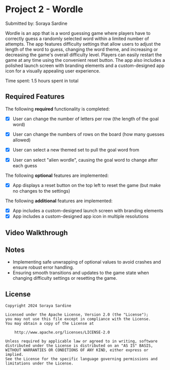 # Project 2 - Wordle

Submitted by: Soraya Sardine

Wordle is an app that is a word guessing game where players have to correctly guess a randomly 
selected word within a limited number of attempts. The app features difficulty settings that allow users 
to adjust the length of the word to guess, changing the word theme, and increasing or decreasing the game's overall difficulty level.
Players can easily restart the game at any time using the convenient reset button. 
The app also includes a polished launch screen with branding elements and a custom-designed app icon for a visually appealing user experience.

Time spent: 1.5 hours spent in total

## Required Features

The following **required** functionality is completed:

- [X] User can change the number of letters per row (the length of the goal word)
- [X] User can change the numbers of rows on the board (how many guesses allowed)
- [X] User can select a new themed set to pull the goal word from
- [X] User can select "alien wordle", causing the goal word to change after each guess


The following **optional** features are implemented:

- [X] App displays a reset button on the top left to reset the game (but make no changes to the settings)

The following **additional** features are implemented:

- [X] App includes a custom-designed launch screen with branding elements
- [X] App includes a custom-designed app icon in multiple resolutions

## Video Walkthrough



## Notes

- Implementing safe unwrapping of optional values to avoid crashes and ensure robust error handling.
- Ensuring smooth transitions and updates to the game state when changing difficulty settings or resetting the game.

## License

    Copyright 2024 Soraya Sardine

    Licensed under the Apache License, Version 2.0 (the "License");
    you may not use this file except in compliance with the License.
    You may obtain a copy of the License at

        http://www.apache.org/licenses/LICENSE-2.0

    Unless required by applicable law or agreed to in writing, software
    distributed under the License is distributed on an "AS IS" BASIS,
    WITHOUT WARRANTIES OR CONDITIONS OF ANY KIND, either express or implied.
    See the License for the specific language governing permissions and
    limitations under the License.
